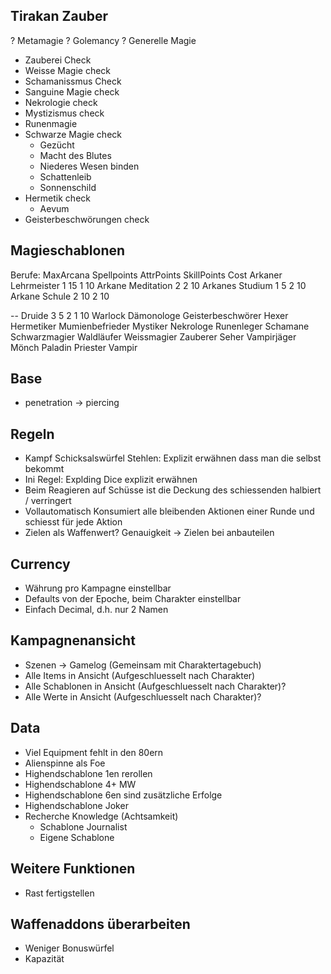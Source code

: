 ## Tirakan Zauber

? Metamagie
? Golemancy
? Generelle Magie
- Zauberei Check
- Weisse Magie check
- Schamanissmus Check
- Sanguine Magie check
- Nekrologie check
- Mystizismus check
- Runenmagie
- Schwarze Magie check
  - Gezücht
  - Macht des Blutes
  - Niederes Wesen binden
  - Schattenleib
  - Sonnenschild
- Hermetik check
  - Aevum
- Geisterbeschwörungen check


## Magieschablonen

Berufe:
                        MaxArcana   Spellpoints     AttrPoints      SkillPoints Cost
  Arkaner Lehrmeister   1           15                              1           10
  Arkane Meditation     2                                           2           10
  Arkanes Studium       1           5                               2           10
  Arkane Schule         2           10                              2           10
 
  -- 
  Druide                3           5               2               1           10
  Warlock
  Dämonologe
  Geisterbeschwörer
  Hexer
  Hermetiker
  Mumienbefrieder
  Mystiker
  Nekrologe
  Runenleger
  Schamane
  Schwarzmagier
  Waldläufer
  Weissmagier
  Zauberer
  Seher
  Vampirjäger
  Mönch
  Paladin
  Priester
  Vampir
  

## Base

- penetration -> piercing

## Regeln

- Kampf Schicksalswürfel Stehlen: Explizit erwähnen dass man die selbst bekommt
- Ini Regel: Explding Dice explizit erwähnen
- Beim Reagieren auf Schüsse ist die Deckung des schiessenden halbiert / verringert
- Vollautomatisch Konsumiert alle bleibenden Aktionen einer Runde und schiesst für jede Aktion
- Zielen als Waffenwert? Genauigkeit -> Zielen bei anbauteilen

## Currency

- Währung pro Kampagne einstellbar
- Defaults von der Epoche, beim Charakter einstellbar
- Einfach Decimal, d.h. nur 2 Namen


## Kampagnenansicht

- Szenen -> Gamelog (Gemeinsam mit Charaktertagebuch)
- Alle Items in Ansicht (Aufgeschluesselt nach Charakter)
- Alle Schablonen in Ansicht (Aufgeschluesselt nach Charakter)?
- Alle Werte in Ansicht (Aufgeschluesselt nach Charakter)?

## Data

- Viel Equipment fehlt in den 80ern
- Alienspinne als Foe
- Highendschablone 1en rerollen
- Highendschablone 4+ MW
- Highendschablone 6en sind zusätzliche Erfolge
- Highendschablone Joker
- Recherche Knowledge (Achtsamkeit)
  - Schablone Journalist
  - Eigene Schablone


## Weitere Funktionen

- Rast fertigstellen


## Waffenaddons überarbeiten

- Weniger Bonuswürfel
- Kapazität
